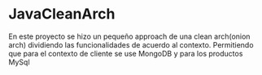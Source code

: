 # JavaCleanArch
En este proyecto se hizo un pequeño approach de una clean arch(onion arch) dividiendo las funcionalidades de acuerdo al contexto. Permitiendo que para el contexto de cliente se use MongoDB y para los productos MySql
